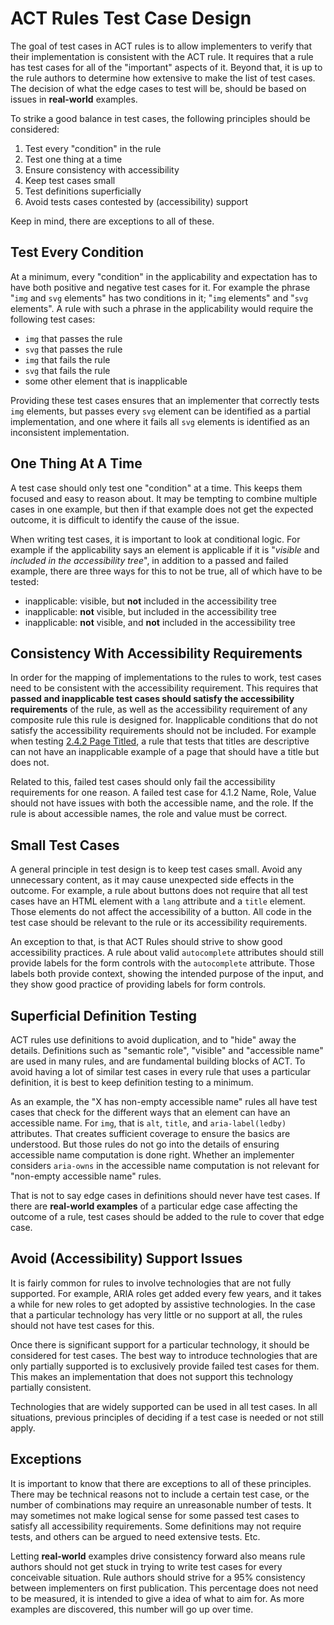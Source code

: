 # ACT Rules Test Case Design

The goal of test cases in ACT rules is to allow implementers to verify that their implementation is consistent with the ACT rule. It requires that a rule has test cases for all of the "important" aspects of it. Beyond that, it is up to the rule authors to determine how extensive to make the list of test cases. The decision of what the edge cases to test will be, should be based on issues in **real-world** examples.

To strike a good balance in test cases, the following principles should be considered:

1. Test every "condition" in the rule
1. Test one thing at a time
1. Ensure consistency with accessibility
1. Keep test cases small
1. Test definitions superficially
1. Avoid tests cases contested by (accessibility) support

Keep in mind, there are exceptions to all of these.

## Test Every Condition

At a minimum, every "condition" in the applicability and expectation has to have both positive and negative test cases for it. For example the phrase "`img` and `svg` elements" has two conditions in it; "`img` elements" and "`svg` elements". A rule with such a phrase in the applicability would require the following test cases:

- `img` that passes the rule
- `svg` that passes the rule
- `img` that fails the rule
- `svg` that fails the rule
- some other element that is inapplicable

Providing these test cases ensures that an implementer that correctly tests `img` elements, but passes every `svg` element can be identified as a partial implementation, and one where it fails all `svg` elements is identified as an inconsistent implementation.

## One Thing At A Time

A test case should only test one "condition" at a time. This keeps them focused and easy to reason about. It may be tempting to combine multiple cases in one example, but then if that example does not get the expected outcome, it is difficult to identify the cause of the issue.

When writing test cases, it is important to look at conditional logic. For example if the applicability says an element is applicable if it is "_visible_ and _included in the accessibility tree_", in addition to a passed and failed example, there are three ways for this to not be true, all of which have to be tested:

- inapplicable: visible, but **not** included in the accessibility tree
- inapplicable: **not** visible, but included in the accessibility tree
- inapplicable: **not** visible, and **not** included in the accessibility tree

## Consistency With Accessibility Requirements

In order for the mapping of implementations to the rules to work, test cases need to be consistent with the accessibility requirement. This requires that **passed and inapplicable test cases should satisfy the accessibility requirements** of the rule, as well as the accessibility requirement of any composite rule this rule is designed for. Inapplicable conditions that do not satisfy the accessibility requirements should not be included. For example when testing [2.4.2 Page Titled](https://www.w3.org/TR/WCAG21/#page-titled), a rule that tests that titles are descriptive can not have an inapplicable example of a page that should have a title but does not.

Related to this, failed test cases should only fail the accessibility requirements for one reason. A failed test case for 4.1.2 Name, Role, Value should not have issues with both the accessible name, and the role. If the rule is about accessible names, the role and value must be correct.

## Small Test Cases

A general principle in test design is to keep test cases small. Avoid any unnecessary content, as it may cause unexpected side effects in the outcome. For example, a rule about buttons does not require that all test cases have an HTML element with a `lang` attribute and a `title` element. Those elements do not affect the accessibility of a button. All code in the test case should be relevant to the rule or its accessibility requirements.

An exception to that, is that ACT Rules should strive to show good accessibility practices. A rule about valid `autocomplete` attributes should still provide labels for the form controls with the `autocomplete` attribute. Those labels both provide context, showing the intended purpose of the input, and they show good practice of providing labels for form controls.

## Superficial Definition Testing

ACT rules use definitions to avoid duplication, and to "hide" away the details. Definitions such as "semantic role", "visible" and "accessible name" are used in many rules, and are fundamental building blocks of ACT. To avoid having a lot of similar test cases in every rule that uses a particular definition, it is best to keep definition testing to a minimum.

As an example, the "X has non-empty accessible name" rules all have test cases that check for the different ways that an element can have an accessible name. For `img`, that is `alt`, `title`, and `aria-label(ledby)` attributes. That creates sufficient coverage to ensure the basics are understood. But those rules do not go into the details of ensuring accessible name computation is done right. Whether an implementer considers `aria-owns` in the accessible name computation is not relevant for "non-empty accessible name" rules.

That is not to say edge cases in definitions should never have test cases. If there are **real-world examples** of a particular edge case affecting the outcome of a rule, test cases should be added to the rule to cover that edge case.

## Avoid (Accessibility) Support Issues

It is fairly common for rules to involve technologies that are not fully supported. For example, ARIA roles get added every few years, and it takes a while for new roles to get adopted by assistive technologies. In the case that a particular technology has very little or no support at all, the rules should not have test cases for this.

Once there is significant support for a particular technology, it should be considered for test cases. The best way to introduce technologies that are only partially supported is to exclusively provide failed test cases for them. This makes an implementation that does not support this technology partially consistent.

Technologies that are widely supported can be used in all test cases. In all situations, previous principles of deciding if a test case is needed or not still apply.

## Exceptions

It is important to know that there are exceptions to all of these principles. There may be technical reasons not to include a certain test case, or the number of combinations may require an unreasonable number of tests. It may sometimes not make logical sense for some passed test cases to satisfy all accessibility requirements. Some definitions may not require tests, and others can be argued to need extensive tests. Etc.

Letting **real-world** examples drive consistency forward also means rule authors should not get stuck in trying to write test cases for every conceivable situation. Rule authors should strive for a 95% consistency between implementers on first publication. This percentage does not need to be measured, it is intended to give a idea of what to aim for. As more examples are discovered, this number will go up over time.
